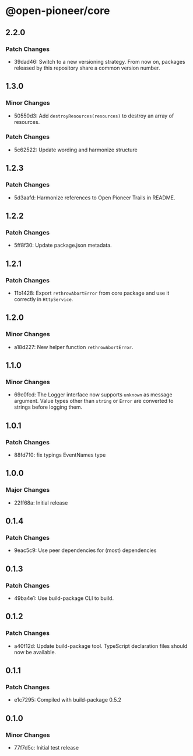 # @open-pioneer/core

## 2.2.0

### Patch Changes

-   39dad46: Switch to a new versioning strategy.
    From now on, packages released by this repository share a common version number.

## 1.3.0

### Minor Changes

-   50550d3: Add `destroyResources(resources)` to destroy an array of resources.

### Patch Changes

-   5c62522: Update wording and harmonize structure

## 1.2.3

### Patch Changes

-   5d3aafd: Harmonize references to Open Pioneer Trails in README.

## 1.2.2

### Patch Changes

-   5ff8f30: Update package.json metadata.

## 1.2.1

### Patch Changes

-   11b1428: Export `rethrowAbortError` from core package and use it correctly in `HttpService`.

## 1.2.0

### Minor Changes

-   a18d227: New helper function `rethrowAbortError`.

## 1.1.0

### Minor Changes

-   69c0fcd: The Logger interface now supports `unknown` as message argument. Value types other than `string` or `Error` are converted to strings before logging them.

## 1.0.1

### Patch Changes

-   88fd710: fix typings EventNames type

## 1.0.0

### Major Changes

-   22ff68a: Initial release

## 0.1.4

### Patch Changes

-   9eac5c9: Use peer dependencies for (most) dependencies

## 0.1.3

### Patch Changes

-   49ba4e1: Use build-package CLI to build.

## 0.1.2

### Patch Changes

-   a40f12d: Update build-package tool. TypeScript declaration files should now be available.

## 0.1.1

### Patch Changes

-   e1c7295: Compiled with build-package 0.5.2

## 0.1.0

### Minor Changes

-   77f7d5c: Initial test release
